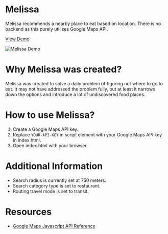 # Melissa
Melissa recommends a nearby place to eat based on location. There is no backend as this purely utilizes Google Maps API.

[View Demo](https://milleus.github.io/projects/melissa)

![Melissa Demo](https://github.com/Milleus/melissa/blob/master/docs/melissa.gif "Melissa Demo")

# Why Melissa was created?
Melissa was created to solve a daily problem of figuring out where to go to eat. It may not have addressed the problem fully, but at least it narrows down the options and introduce a lot of undiscovered food places.

# How to use Melissa?
1. Create a Google Maps API key.
2. Replace `YOUR-API-KEY` in script element with your Google Maps API key in index.html.
3. Open index.html with your browser.

# Additional Information
- Search radius is currently set at 750 meters.
- Search category type is set to restaurant.
- Routing travel mode is set to transit.

# Resources
- [Google Maps Javascript API Reference](https://developers.google.com/maps/documentation/javascript/reference/3/)

